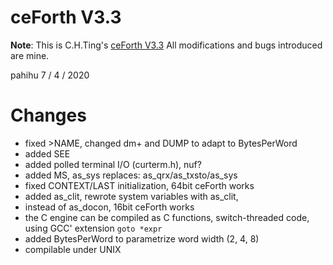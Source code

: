 ceForth V3.3
============

**Note**: This is C.H.Ting's [ceForth V3.3](http://www.forth.org/OffeteStore/2177-ceForth_33_macroAssemblerVS2019.zip) All modifications and bugs introduced are mine.

pahihu 7 / 4 / 2020


Changes
=======

* fixed >NAME, changed dm+ and DUMP to adapt to BytesPerWord
* added SEE
* added polled terminal I/O (curterm.h), nuf?
* added MS, as_sys replaces: as_qrx/as_txsto/as_sys
* fixed CONTEXT/LAST initialization, 64bit ceForth works
* added as_clit, rewrote system variables with as_clit, 
* instead of as_docon, 16bit ceForth works
* the C engine can be compiled as C functions, switch-threaded code, using GCC' extension `goto *expr`
* added BytesPerWord to parametrize word width (2, 4, 8)
* compilable under UNIX

